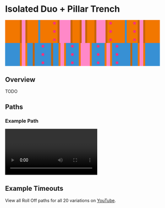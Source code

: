 # Isolated Duo + Pillar Trench

![Isolated Duo + Pillar Trench](../images/variations/isolated-duo-pillar-trench.jpg)

## Overview

TODO

## Paths

### Example Path

<video controls>
  <source src="../../images/variations/isolated-duo-pillar-trench-standard-path.mp4" type="video/mp4">
</video>

## Example Timeouts

View all Roll Off paths for all 20 variations on [YouTube](https://www.youtube.com/playlist?list=PLG_QNSp9ZgJLWYSNl4vY26VJCZeOQHO1F).
